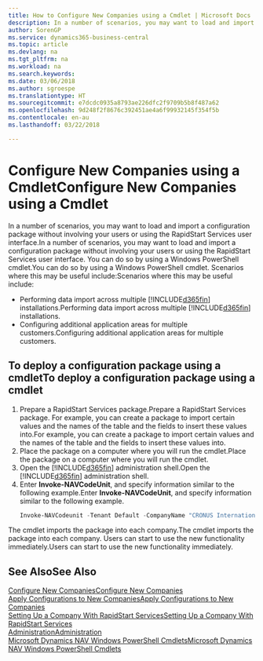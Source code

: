 ```yaml
---
title: How to Configure New Companies using a Cmdlet | Microsoft Docs
description: In a number of scenarios, you may want to load and import a configuration package without involving your users or using the RapidStart Services user interface. You can do so by using a Windows PowerShell cmdlet.
author: SorenGP
ms.service: dynamics365-business-central
ms.topic: article
ms.devlang: na
ms.tgt_pltfrm: na
ms.workload: na
ms.search.keywords: 
ms.date: 03/06/2018
ms.author: sgroespe
ms.translationtype: HT
ms.sourcegitcommit: e7dcdc0935a8793ae226dfc2f9709b5b8f487a62
ms.openlocfilehash: 9d248f2f8676c392451ae4a6f99932145f354f5b
ms.contentlocale: en-au
ms.lasthandoff: 03/22/2018

---
```

# <a name="configure-new-companies-using-a-cmdlet"></a><span data-ttu-id="6b979-104">Configure New Companies using a Cmdlet</span><span class="sxs-lookup"><span data-stu-id="6b979-104">Configure New Companies using a Cmdlet</span></span>
<span data-ttu-id="6b979-105">In a number of scenarios, you may want to load and import a configuration package without involving your users or using the RapidStart Services user interface.</span><span class="sxs-lookup"><span data-stu-id="6b979-105">In a number of scenarios, you may want to load and import a configuration package without involving your users or using the RapidStart Services user interface.</span></span> <span data-ttu-id="6b979-106">You can do so by using a Windows PowerShell cmdlet.</span><span class="sxs-lookup"><span data-stu-id="6b979-106">You can do so by using a Windows PowerShell cmdlet.</span></span> <span data-ttu-id="6b979-107">Scenarios where this may be useful include:</span><span class="sxs-lookup"><span data-stu-id="6b979-107">Scenarios where this may be useful include:</span></span>  

- <span data-ttu-id="6b979-108">Performing data import across multiple [!INCLUDE[d365fin](includes/d365fin_md.md)] installations.</span><span class="sxs-lookup"><span data-stu-id="6b979-108">Performing data import across multiple [!INCLUDE[d365fin](includes/d365fin_md.md)] installations.</span></span>
- <span data-ttu-id="6b979-109">Configuring additional application areas for multiple customers.</span><span class="sxs-lookup"><span data-stu-id="6b979-109">Configuring additional application areas for multiple customers.</span></span>  

## <a name="to-deploy-a-configuration-package-using-a-cmdlet"></a><span data-ttu-id="6b979-110">To deploy a configuration package using a cmdlet</span><span class="sxs-lookup"><span data-stu-id="6b979-110">To deploy a configuration package using a cmdlet</span></span>  

1. <span data-ttu-id="6b979-111">Prepare a RapidStart Services package.</span><span class="sxs-lookup"><span data-stu-id="6b979-111">Prepare a RapidStart Services package.</span></span> <span data-ttu-id="6b979-112">For example, you can create a package to import certain values and the names of the table and the fields to insert these values into.</span><span class="sxs-lookup"><span data-stu-id="6b979-112">For example, you can create a package to import certain values and the names of the table and the fields to insert these values into.</span></span>  
2. <span data-ttu-id="6b979-113">Place the package on a computer where you will run the cmdlet.</span><span class="sxs-lookup"><span data-stu-id="6b979-113">Place the package on a computer where you will run the cmdlet.</span></span>  
3. <span data-ttu-id="6b979-114">Open the [!INCLUDE[d365fin](includes/d365fin_md.md)] administration shell.</span><span class="sxs-lookup"><span data-stu-id="6b979-114">Open the [!INCLUDE[d365fin](includes/d365fin_md.md)] administration shell.</span></span>  
4. <span data-ttu-id="6b979-115">Enter **Invoke-NAVCodeUnit**, and specify information similar to the following example.</span><span class="sxs-lookup"><span data-stu-id="6b979-115">Enter **Invoke-NAVCodeUnit**, and specify information similar to the following example.</span></span>  
    ```powershell  
    Invoke-NAVCodeunit -Tenant Default -CompanyName "CRONUS International Ltd." -CodeunitId 8620 -MethodName ImportRapidStartPackage -Argument "C:TEMPRS_CONFIG.rapidstart" -ServerInstance DynamicsNAV71  

    ```
<span data-ttu-id="6b979-116">The cmdlet imports the package into each company.</span><span class="sxs-lookup"><span data-stu-id="6b979-116">The cmdlet imports the package into each company.</span></span> <span data-ttu-id="6b979-117">Users can start to use the new functionality immediately.</span><span class="sxs-lookup"><span data-stu-id="6b979-117">Users can start to use the new functionality immediately.</span></span>  

## <a name="see-also"></a><span data-ttu-id="6b979-118">See Also</span><span class="sxs-lookup"><span data-stu-id="6b979-118">See Also</span></span>  
[<span data-ttu-id="6b979-119">Configure New Companies</span><span class="sxs-lookup"><span data-stu-id="6b979-119">Configure New Companies</span></span>](admin-how-to-configure-new-companies.md)  
[<span data-ttu-id="6b979-120">Apply Configurations to New Companies</span><span class="sxs-lookup"><span data-stu-id="6b979-120">Apply Configurations to New Companies</span></span>](admin-apply-configuration-to-new-companies.md)  
[<span data-ttu-id="6b979-121">Setting Up a Company With RapidStart Services</span><span class="sxs-lookup"><span data-stu-id="6b979-121">Setting Up a Company With RapidStart Services</span></span>](admin-set-up-a-company-with-rapidstart.md)  
[<span data-ttu-id="6b979-122">Administration</span><span class="sxs-lookup"><span data-stu-id="6b979-122">Administration</span></span>](admin-setup-and-administration.md)  
[<span data-ttu-id="6b979-123">Microsoft Dynamics NAV Windows PowerShell Cmdlets</span><span class="sxs-lookup"><span data-stu-id="6b979-123">Microsoft Dynamics NAV Windows PowerShell Cmdlets</span></span>](/dynamics-nav/microsoft-dynamics-nav-windows-powershell-cmdlets)

